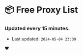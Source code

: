 # :package: Free Proxy List
### Updated every 15 minutes.

- Last updated: `2024-05-04 23:39`

:heart:
